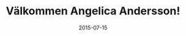 ---
title: Välkommen Angelica Andersson!
layout: default
modal-id: 6
date: 2015-07-15
category: blog
description: <p class="text-left">Idag har vi signat en tjej som heter Angelica Andersson. Hon ska jobba med test och börjar hos oss i Karlskrona, och på sitt uppdrag, 10/8. Välkommen Angelica!</p>

---